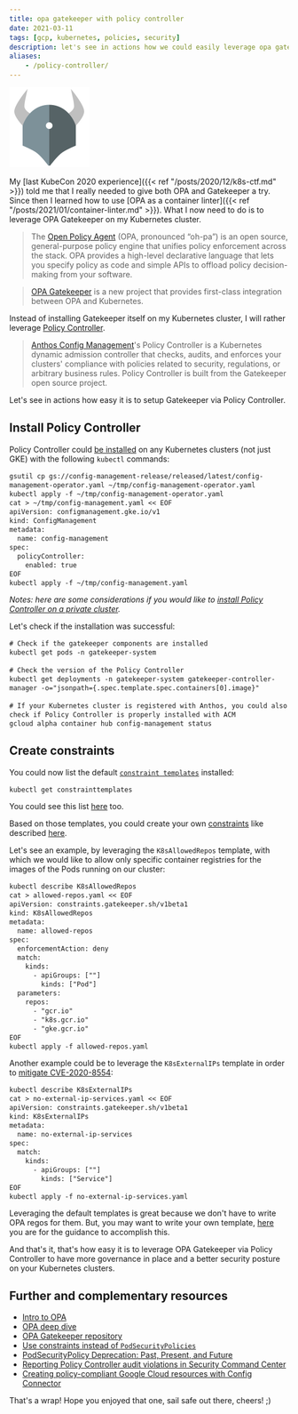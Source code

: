 ```yaml
---
title: opa gatekeeper with policy controller
date: 2021-03-11
tags: [gcp, kubernetes, policies, security]
description: let's see in actions how we could easily leverage opa gatekeeper on any kubernetes cluster via policy controller
aliases:
    - /policy-controller/
---
```

![Logo of Open Policy Agent.](https://github.com/open-policy-agent/opa/raw/main/logo/logo-144x144.png)

My [last KubeCon 2020 experience]({{< ref "/posts/2020/12/k8s-ctf.md" >}}) told me that I really needed to give both OPA and Gatekeeper a try. Since then I learned how to use [OPA as a container linter]({{< ref "/posts/2021/01/container-linter.md" >}}). What I now need to do is to leverage OPA Gatekeeper on my Kubernetes cluster.

> The [Open Policy Agent](https://www.openpolicyagent.org/) (OPA, pronounced “oh-pa”) is an open source, general-purpose policy engine that unifies policy enforcement across the stack. OPA provides a high-level declarative language that lets you specify policy as code and simple APIs to offload policy decision-making from your software. 

> [OPA Gatekeeper](https://www.openpolicyagent.org/docs/latest/kubernetes-introduction/) is a new project that provides first-class integration between OPA and Kubernetes.

Instead of installing Gatekeeper itself on my Kubernetes cluster, I will rather leverage [Policy Controller](https://cloud.google.com/anthos-config-management/docs/concepts/policy-controller).

> [Anthos Config Management](https://cloud.google.com/anthos/config-management)'s Policy Controller is a Kubernetes dynamic admission controller that checks, audits, and enforces your clusters' compliance with policies related to security, regulations, or arbitrary business rules. Policy Controller is built from the Gatekeeper open source project.

Let's see in actions how easy it is to setup Gatekeeper via Policy Controller.

## Install Policy Controller

Policy Controller could [be installed](https://cloud.google.com/anthos-config-management/docs/how-to/installing-policy-controller) on any Kubernetes clusters (not just GKE) with the following `kubectl` commands:
```
gsutil cp gs://config-management-release/released/latest/config-management-operator.yaml ~/tmp/config-management-operator.yaml
kubectl apply -f ~/tmp/config-management-operator.yaml
cat > ~/tmp/config-management.yaml << EOF
apiVersion: configmanagement.gke.io/v1
kind: ConfigManagement
metadata:
  name: config-management
spec:
  policyController:
    enabled: true
EOF
kubectl apply -f ~/tmp/config-management.yaml
```

_Notes: here are some considerations if you would like to [install Policy Controller on a private cluster](https://cloud.google.com/anthos-config-management/docs/how-to/installing-policy-controller#installing_on_a_private_cluster)._

Let's check if the installation was successful:
```
# Check if the gatekeeper components are installed
kubectl get pods -n gatekeeper-system

# Check the version of the Policy Controller
kubectl get deployments -n gatekeeper-system gatekeeper-controller-manager -o="jsonpath={.spec.template.spec.containers[0].image}"

# If your Kubernetes cluster is registered with Anthos, you could also check if Policy Controller is properly installed with ACM
gcloud alpha container hub config-management status
```

## Create constraints

You could now list the default [`constraint templates`](https://open-policy-agent.github.io/gatekeeper/website/docs/howto#constraint-templates) installed:
```
kubectl get constrainttemplates
```
You could see this list [here](https://cloud.google.com/anthos-config-management/docs/reference/constraint-template-library) too.

Based on those templates, you could create your own [constraints](https://open-policy-agent.github.io/gatekeeper/website/docs/howto/#constraints) like described [here](https://cloud.google.com/anthos-config-management/docs/how-to/creating-constraints).

Let's see an example, by leveraging the `K8sAllowedRepos` template, with which we would like to allow only specific container registries for the images of the Pods running on our cluster:
```
kubectl describe K8sAllowedRepos
cat > allowed-repos.yaml << EOF
apiVersion: constraints.gatekeeper.sh/v1beta1
kind: K8sAllowedRepos
metadata:
  name: allowed-repos
spec:
  enforcementAction: deny
  match:
    kinds:
      - apiGroups: [""]
        kinds: ["Pod"]
  parameters:
    repos:
      - "gcr.io"
      - "k8s.gcr.io"
      - "gke.gcr.io"
EOF
kubectl apply -f allowed-repos.yaml
```

Another example could be to leverage the `K8sExternalIPs` template in order to [mitigate CVE-2020-8554](https://cloud.google.com/blog/products/application-development/protecting-your-kubernetes-deployments-policy-controller):
```
kubectl describe K8sExternalIPs
cat > no-external-ip-services.yaml << EOF
apiVersion: constraints.gatekeeper.sh/v1beta1
kind: K8sExternalIPs
metadata:
  name: no-external-ip-services
spec:
  match:
    kinds:
      - apiGroups: [""]
        kinds: ["Service"]
EOF
kubectl apply -f no-external-ip-services.yaml
```

Leveraging the default templates is great because we don't have to write OPA regos for them. But, you may want to write your own template, [here](https://cloud.google.com/anthos-config-management/docs/how-to/write-a-constraint-template) you are for the guidance to accomplish this.

And that's it, that's how easy it is to leverage OPA Gatekeeper via Policy Controller to have more governance in place and a better security posture on your Kubernetes clusters.

## Further and complementary resources

- [Intro to OPA](https://youtu.be/Yup1FUc2Qn0)
- [OPA deep dive](https://youtu.be/Uj2N9S58GLU)
- [OPA Gatekeeper repository](https://github.com/open-policy-agent/gatekeeper)
- [Use constraints instead of `PodSecurityPolicies`](https://cloud.google.com/anthos-config-management/docs/how-to/using-constraints-to-enforce-pod-security)
- [PodSecurityPolicy Deprecation: Past, Present, and Future](https://kubernetes.io/blog/2021/04/06/podsecuritypolicy-deprecation-past-present-and-future/)
- [Reporting Policy Controller audit violations in Security Command Center](https://cloud.google.com/architecture/reporting-policy-controller-audit-violations-security-command-center)
- [Creating policy-compliant Google Cloud resources with Config Connector](https://cloud.google.com/solutions/policy-compliant-resources)

That's a wrap! Hope you enjoyed that one, sail safe out there, cheers! ;)